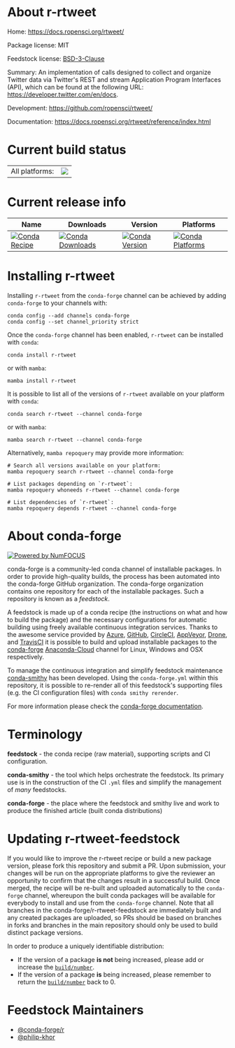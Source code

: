 About r-rtweet
==============

Home: https://docs.ropensci.org/rtweet/

Package license: MIT

Feedstock license: [BSD-3-Clause](https://github.com/conda-forge/r-rtweet-feedstock/blob/main/LICENSE.txt)

Summary: An implementation of calls designed to collect and organize Twitter data via Twitter's REST and stream Application Program Interfaces (API), which can be found at the following URL: <https://developer.twitter.com/en/docs>.

Development: https://github.com/ropensci/rtweet/

Documentation: https://docs.ropensci.org/rtweet/reference/index.html

Current build status
====================


<table><tr><td>All platforms:</td>
    <td>
      <a href="https://dev.azure.com/conda-forge/feedstock-builds/_build/latest?definitionId=2393&branchName=main">
        <img src="https://dev.azure.com/conda-forge/feedstock-builds/_apis/build/status/r-rtweet-feedstock?branchName=main">
      </a>
    </td>
  </tr>
</table>

Current release info
====================

| Name | Downloads | Version | Platforms |
| --- | --- | --- | --- |
| [![Conda Recipe](https://img.shields.io/badge/recipe-r--rtweet-green.svg)](https://anaconda.org/conda-forge/r-rtweet) | [![Conda Downloads](https://img.shields.io/conda/dn/conda-forge/r-rtweet.svg)](https://anaconda.org/conda-forge/r-rtweet) | [![Conda Version](https://img.shields.io/conda/vn/conda-forge/r-rtweet.svg)](https://anaconda.org/conda-forge/r-rtweet) | [![Conda Platforms](https://img.shields.io/conda/pn/conda-forge/r-rtweet.svg)](https://anaconda.org/conda-forge/r-rtweet) |

Installing r-rtweet
===================

Installing `r-rtweet` from the `conda-forge` channel can be achieved by adding `conda-forge` to your channels with:

```
conda config --add channels conda-forge
conda config --set channel_priority strict
```

Once the `conda-forge` channel has been enabled, `r-rtweet` can be installed with `conda`:

```
conda install r-rtweet
```

or with `mamba`:

```
mamba install r-rtweet
```

It is possible to list all of the versions of `r-rtweet` available on your platform with `conda`:

```
conda search r-rtweet --channel conda-forge
```

or with `mamba`:

```
mamba search r-rtweet --channel conda-forge
```

Alternatively, `mamba repoquery` may provide more information:

```
# Search all versions available on your platform:
mamba repoquery search r-rtweet --channel conda-forge

# List packages depending on `r-rtweet`:
mamba repoquery whoneeds r-rtweet --channel conda-forge

# List dependencies of `r-rtweet`:
mamba repoquery depends r-rtweet --channel conda-forge
```


About conda-forge
=================

[![Powered by
NumFOCUS](https://img.shields.io/badge/powered%20by-NumFOCUS-orange.svg?style=flat&colorA=E1523D&colorB=007D8A)](https://numfocus.org)

conda-forge is a community-led conda channel of installable packages.
In order to provide high-quality builds, the process has been automated into the
conda-forge GitHub organization. The conda-forge organization contains one repository
for each of the installable packages. Such a repository is known as a *feedstock*.

A feedstock is made up of a conda recipe (the instructions on what and how to build
the package) and the necessary configurations for automatic building using freely
available continuous integration services. Thanks to the awesome service provided by
[Azure](https://azure.microsoft.com/en-us/services/devops/), [GitHub](https://github.com/),
[CircleCI](https://circleci.com/), [AppVeyor](https://www.appveyor.com/),
[Drone](https://cloud.drone.io/welcome), and [TravisCI](https://travis-ci.com/)
it is possible to build and upload installable packages to the
[conda-forge](https://anaconda.org/conda-forge) [Anaconda-Cloud](https://anaconda.org/)
channel for Linux, Windows and OSX respectively.

To manage the continuous integration and simplify feedstock maintenance
[conda-smithy](https://github.com/conda-forge/conda-smithy) has been developed.
Using the ``conda-forge.yml`` within this repository, it is possible to re-render all of
this feedstock's supporting files (e.g. the CI configuration files) with ``conda smithy rerender``.

For more information please check the [conda-forge documentation](https://conda-forge.org/docs/).

Terminology
===========

**feedstock** - the conda recipe (raw material), supporting scripts and CI configuration.

**conda-smithy** - the tool which helps orchestrate the feedstock.
                   Its primary use is in the construction of the CI ``.yml`` files
                   and simplify the management of *many* feedstocks.

**conda-forge** - the place where the feedstock and smithy live and work to
                  produce the finished article (built conda distributions)


Updating r-rtweet-feedstock
===========================

If you would like to improve the r-rtweet recipe or build a new
package version, please fork this repository and submit a PR. Upon submission,
your changes will be run on the appropriate platforms to give the reviewer an
opportunity to confirm that the changes result in a successful build. Once
merged, the recipe will be re-built and uploaded automatically to the
`conda-forge` channel, whereupon the built conda packages will be available for
everybody to install and use from the `conda-forge` channel.
Note that all branches in the conda-forge/r-rtweet-feedstock are
immediately built and any created packages are uploaded, so PRs should be based
on branches in forks and branches in the main repository should only be used to
build distinct package versions.

In order to produce a uniquely identifiable distribution:
 * If the version of a package **is not** being increased, please add or increase
   the [``build/number``](https://docs.conda.io/projects/conda-build/en/latest/resources/define-metadata.html#build-number-and-string).
 * If the version of a package **is** being increased, please remember to return
   the [``build/number``](https://docs.conda.io/projects/conda-build/en/latest/resources/define-metadata.html#build-number-and-string)
   back to 0.

Feedstock Maintainers
=====================

* [@conda-forge/r](https://github.com/conda-forge/r/)
* [@philip-khor](https://github.com/philip-khor/)

